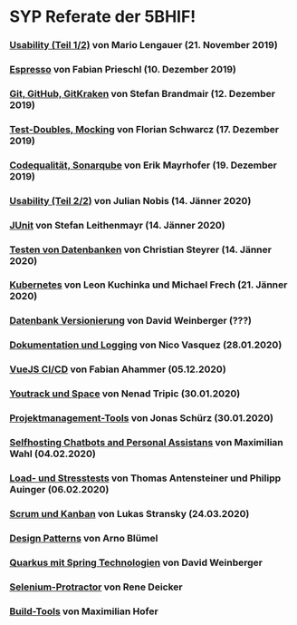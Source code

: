 ﻿# SYP Referate der 5BHIF!

### [Usability (Teil 1/2)](Lengauer_Usability) von Mario Lengauer (21. November 2019)

### [Espresso](Prieschl_Espresso) von Fabian Prieschl (10. Dezember 2019)

### [Git, GitHub, GitKraken](Brandmair_Git) von Stefan Brandmair (12. Dezember 2019)

### [Test-Doubles, Mocking](Schwarcz_TestDoubles) von Florian Schwarcz (17. Dezember 2019)

### [Codequalität, Sonarqube](Mayrhofer_CodeQualitaet) von Erik Mayrhofer (19. Dezember 2019)

### [Usability (Teil 2/2)](Nobis_Usability) von Julian Nobis (14. Jänner 2020)

### [JUnit](Leithenmayr_JUnit) von Stefan Leithenmayr (14. Jänner 2020)

### [Testen von Datenbanken](Steyrer_TestenVonDatenbanken) von Christian Steyrer (14. Jänner 2020)

### [Kubernetes](Kuchinka_Frech_Kubernetes) von Leon Kuchinka und Michael Frech (21. Jänner 2020)

### [Datenbank Versionierung](Weinberger_Datenbank-Versionierung) von David Weinberger (???)

### [Dokumentation und Logging](Vasquez_Dokumentation) von Nico Vasquez (28.01.2020)


### [VueJS CI/CD](Ahammer_VueCICD) von Fabian Ahammer (05.12.2020)


### [Youtrack und Space](Tripic_Youtrack) von Nenad Tripic (30.01.2020)
### [Projektmanagement-Tools](Schürz_Projektmanagement-Tools) von Jonas Schürz (30.01.2020)
### [Selfhosting Chatbots and Personal Assistans](Wahl_SelfhostingChatbots) von Maximilian Wahl (04.02.2020)

### [Load- und Stresstests](Auinger_Antensteiner_Load-%2CStresstest) von Thomas Antensteiner und Philipp Auinger (06.02.2020)

### [Scrum und Kanban](Stransky_Scrum-Kanban) von Lukas Stransky (24.03.2020)

### [Design Patterns](Blümel_Design_Patterns) von Arno Blümel

### [Quarkus mit Spring Technologien](Weinberger_Datenbank-Versionierung) von David Weinberger

### [Selenium-Protractor](Deicker_Selenium-Protractor) von Rene Deicker

### [Build-Tools](Hofer_BuildTools) von Maximilian Hofer
